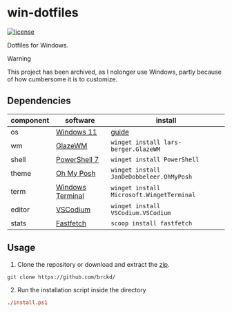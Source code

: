 # win-dotfiles

[![license](https://custom-icon-badges.demolab.com/github/license/brckd/win-dotfiles?logo=law)](LICENSE.md)

Dotfiles for Windows.

> [!Warning]
> This project has been archived, as I nolonger use Windows, partly because of how cumbersome it is to customize.

## Dependencies

| component | software                                                   | install                                                        |
| --------- | ---------------------------------------------------------- | -------------------------------------------------------------- |
| os        | [Windows 11](https://www.microsoft.com/windows/windows-11) | [guide](https://www.microsoft.com/software-download/windows11) |
| wm        | [GlazeWM](https://github.com/lars-berger/GlazeWM)          | `winget install lars-berger.GlazeWM`                           |
| shell     | [PowerShell 7](microsoft.com/PowerShell)                   | `winget install PowerShell`                                    |
| theme     | [Oh My Posh](https://ohmyposh.dev)                         | `winget install JanDeDobbeleer.OhMyPosh`                       |
| term      | [Windows Terminal](https://github.com/microsoft/terminal)  | `winget install Microsoft.WingetTerminal`                      |
| editor    | [VSCodium](https://vscodium.com)                           | `winget install VSCodium.VSCodium`                             |
| stats     | [Fastfetch](https://github.com/fastfetch-cli/fastfetch)    | `scoop install fastfetch`                                      |

## Usage

1. Clone the repository or download and extract the [zip](https://github.com/brckd/win-dotfiles/archive/refs/heads/main.zip).

```console
git clone https://github.com/brckd/
```

2. Run the installation script inside the directory

```ps
./install.ps1
```
